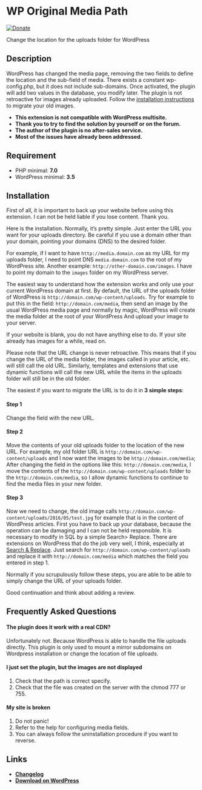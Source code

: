 # WP Original Media Path
[![Donate](https://img.shields.io/badge/Donate-PayPal-green.svg)](https://www.paypal.me/rvola)

Change the location for the uploads folder for WordPress

## Description
WordPress has changed the media page, removing the two fields to define the location and the sub-field of media.
There exists a constant wp-config.php, but it does not include sub-domains.
Once activated, the plugin will add two values ​​in the database, you modify later.
The plugin is not retroactive for images already uploaded.
Follow the [installation instructions](#installation) to migrate your old images.

* **This extension is not compatible with WordPress multisite.**
* **Thank you to try to find the solution by yourself or on the forum.**
* **The author of the plugin is no after-sales service.**
* **Most of the issues have already been addressed.**

## Requirement

* PHP minimal: **7.0**
* WordPress minimal: **3.5**

## Installation
First of all, it is important to back up your website before using this extension. I can not be held liable if you lose content. Thank you.

Here is the installation. Normally, it’s pretty simple. Just enter the URL you want for your uploads directory. Be careful if you use a domain other than your domain, pointing your domains (DNS) to the desired folder.

For example, if I want to have `http://media.domain.com` as my URL for my uploads folder, I need to point DNS `media.domain.com` to the root of my WordPress site.
Another example: `http://other-domain.com/images`. I have to point my domain to the `images` folder on my WordPress server.

The easiest way to understand how the extension works and only use your current WordPress domain at first. By default, the URL of the uploads folder of WordPress is `http://domain.com/wp-content/uploads`. Try for example to put this in the field: `http://domain.com/media`, then send an image by the usual WordPress media page and normally by magic, WordPress will create the media folder at the root of your WordPress And upload your image to your server.

If your website is blank, you do not have anything else to do. If your site already has images for a while, read on.

Please note that the URL change is never retroactive. This means that if you change the URL of the media folder, the images called in your article, etc. will still call the old URL. Similarly, templates and extensions that use dynamic functions will call the new URL while the items in the uploads folder will still be in the old folder.

The easiest if you want to migrate the URL is to do it in **3 simple steps**:

#### Step 1
Change the field with the new URL.

#### Step 2
Move the contents of your old uploads folder to the location of the new URL. For example, my old folder URL is `http://domain.com/wp-content/uploads` and I now want the images to be `http://domain.com/media`; After changing the field in the options like this: `http://domain.com/media`, I move the contents of the `http://domain.com/wp-content/uploads` folder to the `http://domain.com/media`, so I allow dynamic functions to continue to find the media files in your new folder.

#### Step 3
Now we need to change, the old image calls `http://domain.com/wp-content/uploads/2016/05/test.jpg` for example that is in the content of WordPress articles. First you have to back up your database, because the operation can be damaging and I can not be held responsible. It is necessary to modify in SQL by a simple Search> Replace.
There are extensions on WordPress that do the job very well, I think, especially at [Search & Replace](https://wordpress.org/plugins/search-and-replace/).
Just search for `http://domain.com/wp-content/uploads` and replace it with `http://domain.com/media` which matches the field you entered in step 1.

Normally if you scrupulously follow these steps, you are able to be able to simply change the URL of your uploads folder.

Good continuation and think about adding a review.

## Frequently Asked Questions

#### The plugin does it work with a real CDN?
Unfortunately not. Because WordPress is able to handle the file uploads directly.
This plugin is only used to mount a mirror subdomains on Wordpress installation or change the location of file uploads.

#### I just set the plugin, but the images are not displayed
1. Check that the path is correct specify.
2. Check that the file was created on the server with the chmod 777 or 755.

#### My site is broken
1. Do not panic!
2. Refer to the help for configuring media fields.
3. You can always follow the uninstallation procedure if you want to reverse.

## Links

* [**Changelog**](https://github.com/rvola/wp-original-media-path/blob/master/CHANGELOG.md)
* [**Download on WordPress**](https://wordpress.org/plugins/wp-original-media-path/)

